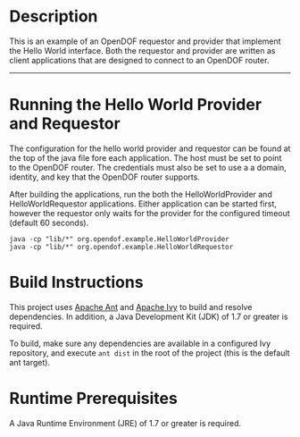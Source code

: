 Description
===========

This is an example of an OpenDOF requestor and provider that implement the Hello World interface. Both the requestor and provider are written as client applications that are designed to connect to an OpenDOF router.

----------

Running the Hello World Provider and Requestor
===========

The configuration for the hello world provider and requestor can be found at the top of the java file fore each application. The host must be set to point to the OpenDOF router. The credentials must also be set to use a a domain, identity, and key that the OpenDOF router supports.

After building the applications, run the both the HelloWorldProvider and HelloWorldRequestor applications. Either application can be started first, however the requestor only waits for the provider for the configured timeout (default 60 seconds).

	java -cp "lib/*" org.opendof.example.HelloWorldProvider
    java -cp "lib/*" org.opendof.example.HelloWorldRequestor

Build Instructions
===========

This project uses [Apache Ant](http://ant.apache.org/) and [Apache
Ivy](http://ant.apache.org/ivy/) to build and resolve dependencies. In
addition, a Java Development Kit (JDK) of 1.7 or greater is required.

To build, make sure any dependencies are available in a configured Ivy
repository, and execute `ant dist` in the root of the project (this is
the default ant target).

Runtime Prerequisites
===========

A Java Runtime Environment (JRE) of 1.7 or greater is required.